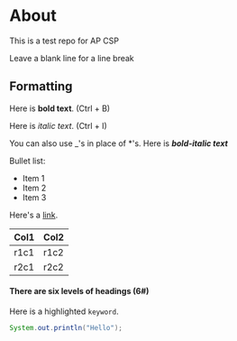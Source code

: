 # About
This is a test repo for AP CSP

Leave a blank line for a line break

## Formatting
Here is **bold text**. (Ctrl + B)

Here is *italic text*. (Ctrl + I)

You can also use _'s in place of *'s.
Here is ***bold-italic text***

Bullet list:
* Item 1
* Item 2
* Item 3

Here's a [link](http://test.com).

| Col1 | Col2 |
|------|------|
| r1c1 | r1c2 |
| r2c1 | r2c2 |

#### There are six levels of headings (6#)

Here is a highlighted `keyword`.

```java
System.out.println("Hello");
```
